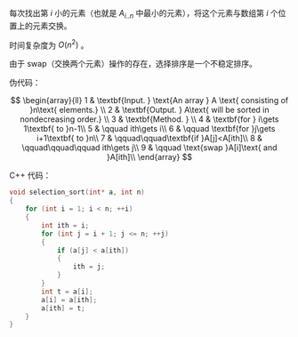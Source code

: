 每次找出第 $i$ 小的元素（也就是 $A_{i..n}$ 中最小的元素），将这个元素与数组第 $i$ 个位置上的元素交换。

时间复杂度为 $O(n^2)$ 。

由于 swap（交换两个元素）操作的存在，选择排序是一个不稳定排序。

伪代码：

$$
\begin{array}{ll}
1 & \textbf{Input. } \text{An array } A \text{ consisting of }n\text{ elements.} \\
2 & \textbf{Output. } A\text{ will be sorted in nondecreasing order.} \\
3 & \textbf{Method. }  \\
4 & \textbf{for } i\gets 1\textbf{ to }n-1\\
5 & \qquad ith\gets i\\
6 & \qquad \textbf{for }j\gets i+1\textbf{ to }n\\
7 & \qquad\qquad\textbf{if }A[j]<A[ith]\\
8 & \qquad\qquad\qquad ith\gets j\\
9 & \qquad \text{swap }A[i]\text{ and }A[ith]\\
\end{array}
$$

C++ 代码：

```cpp
void selection_sort(int* a, int n)
{
    for (int i = 1; i < n; ++i)
    {
        int ith = i;
        for (int j = i + 1; j <= n; ++j)
        {
            if (a[j] < a[ith])
            {
                ith = j;
            }
        }
        int t = a[i];
        a[i] = a[ith];
        a[ith] = t;
    }
}
```